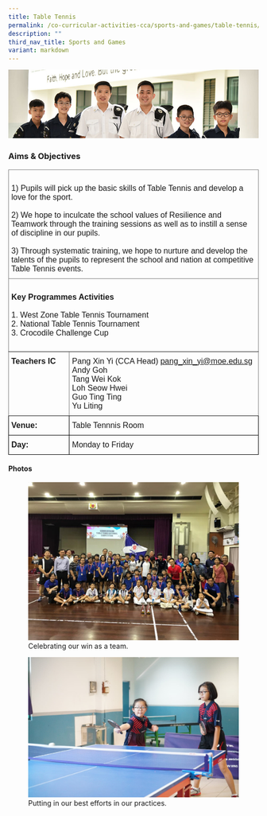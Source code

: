 ```yaml
---
title: Table Tennis
permalink: /co-curricular-activities-cca/sports-and-games/table-tennis/
description: ""
third_nav_title: Sports and Games
variant: markdown
---
```

![](/images/Website%20Banners%20Subpage/948x260%20masterhead%20-%20Co%20Curricular%20Activities4.jpg)

### Aims &amp; Objectives

<style type="text/css">
.tg  {border-collapse:collapse;border-spacing:0;}
.tg td{border-color:black;border-style:solid;border-width:1px;font-family:Arial, sans-serif;font-size:16px;
  overflow:hidden;padding:10px 5px;word-break:normal;}
.tg th{border-color:black;border-style:solid;border-width:1px;font-family:Arial, sans-serif;font-size:16px;
  font-weight:normal;overflow:hidden;padding:10px 5px;word-break:normal;}
.tg .tg-0pky{border-color:inherit;text-align:left;vertical-align:top}
</style>
<table class="tg">
<thead>
  <tr>
    <th class="tg-0pky" colspan="2"><span style="font-weight:bold">       </span><br><span style="font-weight:normal">1) </span>Pupils will pick up the basic skills of Table Tennis and develop a love for the sport.<br><br><span style="font-weight:normal">2) </span>We hope to inculcate the school values of Resilience and Teamwork through the training sessions as well as to instill a sense of discipline in our pupils.<br><br>3) Through systematic training, we hope to nurture and develop the talents of the pupils to represent the school and nation at competitive Table Tennis events.<br></th>
  </tr>
</thead>
<tbody>
	  <tr>
    <td class="tg-0pky" colspan="2"><br><span style="font-weight:bold">Key Programmes Activities</span><br><br>1. West Zone Table Tennis Tournament<br>2. National Table Tennis Tournament<br>3. Crocodile Challenge Cup<br><br></td>
  </tr>
  <tr>
		<td class="tg-0pky"><span style="font-weight:bold">Teachers IC</span></td>
    <td class="tg-0pky">Pang Xin Yi (CCA Head) <a href="mailto:pang_xin_yi@moe.edu.sg" target="_blank" rel="noopener noreferrer">pang_xin_yi@moe.edu.sg</a>
			<br>Andy Goh
			<br><span style="font-weight:400;font-style:normal">Tang Wei Kok</span>
			<br>Loh Seow Hwei
			<br><span style="font-weight:400;font-style:normal">Guo Ting Ting</span>
			<br>Yu Liting
		</td>
		  </tr><tr>
    <td class="tg-0lax"><span style="font-weight:bold;font-style:normal">Venue:</span></td>
    <td class="tg-0lax">Table Tennnis Room </td>
		</tr>
		
  <tr>
    <td class="tg-0lax"><span style="font-weight:bold;font-style:normal">Day:</span></td>
    <td class="tg-0lax">Monday to Friday</td>
		</tr>
  
</tbody>
</table>



#### Photos

<figure>
<img src="/images/Celebrating%20as%20a%20team%20for%20winning.png">
<figcaption>Celebrating our win as a team.</figcaption>
</figure>

<figure>
<img src="/images/Putting%20efforts%20in%20practices.jpg">
<figcaption>Putting in our best efforts in our practices.</figcaption>
</figure>